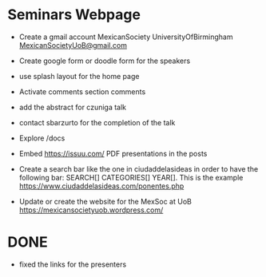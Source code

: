 

# Seminars Webpage


*  Create a gmail account
MexicanSociety
UniversityOfBirmingham
MexicanSocietyUoB@gmail.com


* Create google form or doodle form for the speakers

* use splash layout for the home page

* Activate comments section comments



* add the abstract for czuniga talk
* contact sbarzurto for the completion of the talk


*  Explore /docs

* Embed https://issuu.com/ PDF presentations in the posts



* Create a search bar like the one in ciudaddelasideas in order to have the following
bar: SEARCH[]  CATEGORIES[] YEAR[]. This is the example https://www.ciudaddelasideas.com/ponentes.php

* Update or create  the website for the MexSoc at UoB https://mexicansocietyuob.wordpress.com/




# DONE


* fixed the links for the presenters
